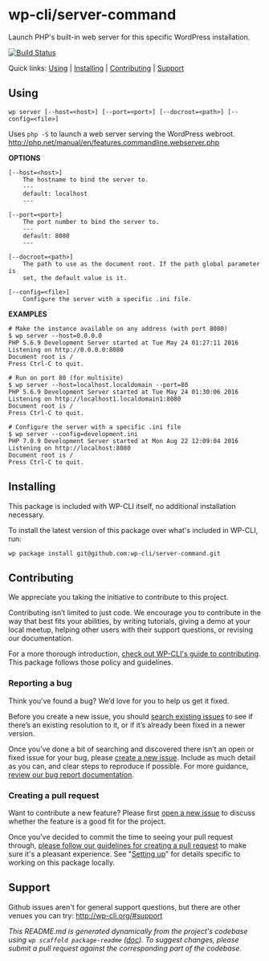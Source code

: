 wp-cli/server-command
=====================

Launch PHP's built-in web server for this specific WordPress installation.

[![Build Status](https://travis-ci.org/wp-cli/server-command.svg?branch=master)](https://travis-ci.org/wp-cli/server-command)

Quick links: [Using](#using) | [Installing](#installing) | [Contributing](#contributing) | [Support](#support)

## Using

~~~
wp server [--host=<host>] [--port=<port>] [--docroot=<path>] [--config=<file>]
~~~

Uses `php -S` to launch a web server serving the WordPress webroot.
<http://php.net/manual/en/features.commandline.webserver.php>

**OPTIONS**

	[--host=<host>]
		The hostname to bind the server to.
		---
		default: localhost
		---

	[--port=<port>]
		The port number to bind the server to.
		---
		default: 8080
		---

	[--docroot=<path>]
		The path to use as the document root. If the path global parameter is
		set, the default value is it.

	[--config=<file>]
		Configure the server with a specific .ini file.

**EXAMPLES**

    # Make the instance available on any address (with port 8080)
    $ wp server --host=0.0.0.0
    PHP 5.6.9 Development Server started at Tue May 24 01:27:11 2016
    Listening on http://0.0.0.0:8080
    Document root is /
    Press Ctrl-C to quit.

    # Run on port 80 (for multisite)
    $ wp server --host=localhost.localdomain --port=80
    PHP 5.6.9 Development Server started at Tue May 24 01:30:06 2016
    Listening on http://localhost1.localdomain1:8080
    Document root is /
    Press Ctrl-C to quit.

    # Configure the server with a specific .ini file
    $ wp server --config=development.ini
    PHP 7.0.9 Development Server started at Mon Aug 22 12:09:04 2016
    Listening on http://localhost:8080
    Document root is /
    Press Ctrl-C to quit.

## Installing

This package is included with WP-CLI itself, no additional installation necessary.

To install the latest version of this package over what's included in WP-CLI, run:

    wp package install git@github.com:wp-cli/server-command.git

## Contributing

We appreciate you taking the initiative to contribute to this project.

Contributing isn’t limited to just code. We encourage you to contribute in the way that best fits your abilities, by writing tutorials, giving a demo at your local meetup, helping other users with their support questions, or revising our documentation.

For a more thorough introduction, [check out WP-CLI's guide to contributing](https://make.wordpress.org/cli/handbook/contributing/). This package follows those policy and guidelines.

### Reporting a bug

Think you’ve found a bug? We’d love for you to help us get it fixed.

Before you create a new issue, you should [search existing issues](https://github.com/wp-cli/server-command/issues?q=label%3Abug%20) to see if there’s an existing resolution to it, or if it’s already been fixed in a newer version.

Once you’ve done a bit of searching and discovered there isn’t an open or fixed issue for your bug, please [create a new issue](https://github.com/wp-cli/server-command/issues/new). Include as much detail as you can, and clear steps to reproduce if possible. For more guidance, [review our bug report documentation](https://make.wordpress.org/cli/handbook/bug-reports/).

### Creating a pull request

Want to contribute a new feature? Please first [open a new issue](https://github.com/wp-cli/server-command/issues/new) to discuss whether the feature is a good fit for the project.

Once you've decided to commit the time to seeing your pull request through, [please follow our guidelines for creating a pull request](https://make.wordpress.org/cli/handbook/pull-requests/) to make sure it's a pleasant experience. See "[Setting up](https://make.wordpress.org/cli/handbook/pull-requests/#setting-up)" for details specific to working on this package locally.

## Support

Github issues aren't for general support questions, but there are other venues you can try: http://wp-cli.org/#support


*This README.md is generated dynamically from the project's codebase using `wp scaffold package-readme` ([doc](https://github.com/wp-cli/scaffold-package-command#wp-scaffold-package-readme)). To suggest changes, please submit a pull request against the corresponding part of the codebase.*
